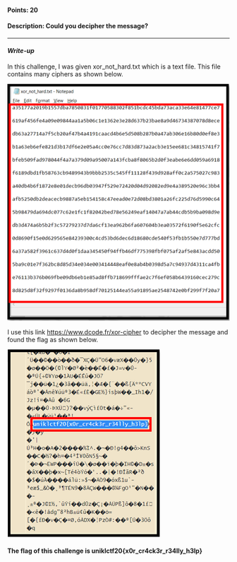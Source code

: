 #### Points: 20  

#### Description: Could you decipher the message?
---  
#### _Write-up_
In this challenge, I was given xor_not_hard.txt which is a text file. This file contains many ciphers as shown below.

![](pic1.PNG)

I use this link https://www.dcode.fr/xor-cipher to decipher the message and found the flag as shown below. 

![](pic2.PNG)

#### The flag of this challenge is uniklctf20{x0r_cr4ck3r_r34lly_h3lp}

